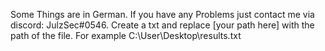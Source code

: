 Some Things are in German. If you have any Problems just contact me via discord: JulzSec#0546. Create a txt and replace [your path here] with the path of the file. For example 
C:\\User\\Desktop\\results.txt
